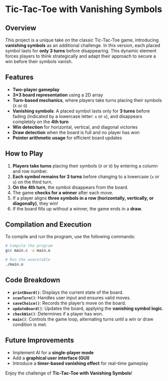 # Tic-Tac-Toe with Vanishing Symbols

## Overview

This project is a unique take on the classic Tic-Tac-Toe game, introducing **vanishing symbols** as an additional challenge. In this version, each placed symbol lasts for **only 3 turns** before disappearing. This dynamic element forces players to think strategically and adapt their approach to secure a win before their symbols vanish.

## Features

- **Two-player gameplay**
- **3×3 board representation** using a 2D array
- **Turn-based mechanics**, where players take turns placing their symbols (`X` or `O`)
- **Vanishing symbols**: A placed symbol lasts only for **3 turns** before fading (indicated by a lowercase letter: `x` or `o`), and disappears completely on the **4th turn**
- **Win detection** for horizontal, vertical, and diagonal victories
- **Draw detection** when the board is full and no player has won
- **Pointer arithmetic usage** for efficient board updates

## How to Play

1. **Players take turns** placing their symbols (`X` or `O`) by entering a column and row number.
2. **Each symbol remains for 3 turns** before changing to a lowercase (`x` or `o`) on the third turn.
3. **On the 4th turn**, the symbol disappears from the board.
4. The game **checks for a winner** after each move.
5. If a player aligns **three symbols in a row (horizontally, vertically, or diagonally)**, they win!
6. If the board fills up without a winner, the game ends in a **draw**.

## Compilation and Execution

To compile and run the program, use the following commands:

```sh
# Compile the program
gcc main.c -o main.o

# Run the executable
./main.o
```

## Code Breakdown

- **`printBoard()`**: Displays the current state of the board.
- **`scanTurn()`**: Handles user input and ensures valid moves.
- **`saveChoice()`**: Records the player’s move on the board.
- **`updateBoard()`**: Updates the board, applying the **vanishing symbol logic**.
- **`checkWin()`**: Determines if a player has won.
- **`main()`**: Controls the game loop, alternating turns until a win or draw condition is met.

## Future Improvements

- Implement AI for a **single-player mode**
- Add a **graphical user interface (GUI)**
- Introduce a **timer-based vanishing effect** for real-time gameplay

Enjoy the challenge of **Tic-Tac-Toe with Vanishing Symbols**!

